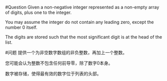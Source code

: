 #Question
Given a non-negative integer represented as a non-empty array of digits, plus one to the integer.

You may assume the integer do not contain any leading zero, except the number 0 itself.

The digits are stored such that the most significant digit is at the head of the list.

#问题
提供一个为非空数字数组的非负整数，再加上一个整数。

您可能会认为整数不包含任何前导零，除了数字0本身。

数字被存储，使得最有效的数字位于列表的头部。